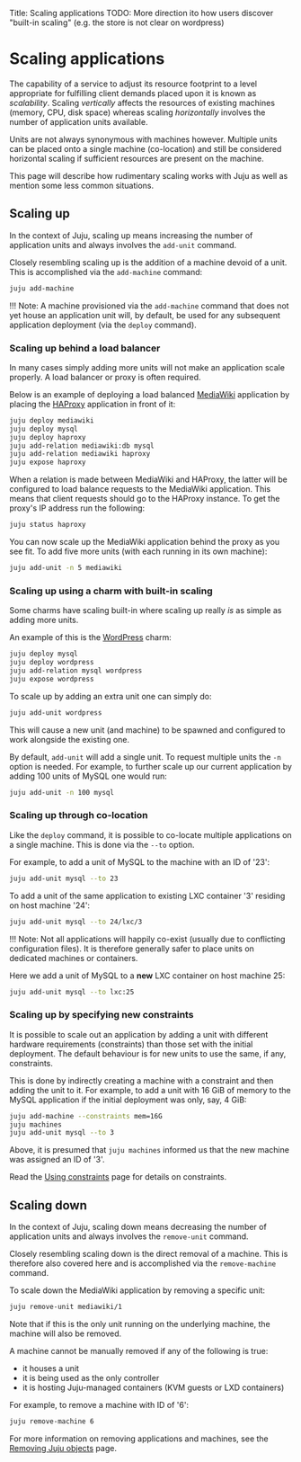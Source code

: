 Title: Scaling applications
TODO:  More direction ito how users discover "built-in scaling" (e.g. the store is not clear on wordpress)

# Scaling applications

The capability of a service to adjust its resource footprint to a level
appropriate for fulfilling client demands placed upon it is known as
*scalability*. Scaling *vertically* affects the resources of existing machines
(memory, CPU, disk space) whereas scaling *horizontally* involves the number of
application units available.

Units are not always synonymous with machines however. Multiple units can be
placed onto a single machine (co-location) and still be considered horizontal
scaling if sufficient resources are present on the machine.

This page will describe how rudimentary scaling works with Juju as well as
mention some less common situations.

## Scaling up

In the context of Juju, scaling up means increasing the number of application
units and always involves the `add-unit` command.

Closely resembling scaling up is the addition of a machine devoid of a unit.
This is accomplished via the `add-machine` command:
  
```bash
juju add-machine
```

!!! Note:
    A machine provisioned via the `add-machine` command that does not yet house
    an application unit will, by default, be used for any subsequent
    application deployment (via the `deploy` command).

### Scaling up behind a load balancer

In many cases simply adding more units will not make an application scale
properly. A load balancer or proxy is often required.

Below is an example of deploying a load balanced
[MediaWiki][store-mediawiki] application by placing the
[HAProxy][store-haproxy] application in front of it:

```bash
juju deploy mediawiki
juju deploy mysql
juju deploy haproxy
juju add-relation mediawiki:db mysql
juju add-relation mediawiki haproxy
juju expose haproxy
```

When a relation is made between MediaWiki and HAProxy, the latter will be
configured to load balance requests to the MediaWiki application. This means
that client requests should go to the HAProxy instance. To get the proxy's
IP address run the following:

```bash
juju status haproxy
```

You can now scale up the MediaWiki application behind the proxy as you see fit.
To add five more units (with each running in its own machine):

```bash
juju add-unit -n 5 mediawiki
```

### Scaling up using a charm with built-in scaling

Some charms have scaling built-in where scaling up really *is* as simple as
adding more units.

An example of this is the [WordPress][store-wordpress] charm:

```bash
juju deploy mysql
juju deploy wordpress
juju add-relation mysql wordpress
juju expose wordpress
```

To scale up by adding an extra unit one can simply do:

```bash
juju add-unit wordpress
```

This will cause a new unit (and machine) to be spawned and configured to work
alongside the existing one.

By default, `add-unit` will add a single unit. To request multiple units the
`-n` option is needed. For example, to further scale up our current application
by adding 100 units of MySQL one would run:

```bash
juju add-unit -n 100 mysql
```

### Scaling up through co-location

Like the `deploy` command, it is possible to co-locate multiple applications on
a single machine. This is done via the `--to` option.

For example, to add a unit of MySQL to the machine with an ID of '23':

```bash
juju add-unit mysql --to 23
```

To add a unit of the same application to existing LXC container '3' residing on
host machine '24':

```bash
juju add-unit mysql --to 24/lxc/3
```

!!! Note:
    Not all applications will happily co-exist (usually due to conflicting
    configuration files). It is therefore generally safer to place units on
    dedicated machines or containers.

Here we add a unit of MySQL to a **new** LXC container on host machine 25:

```bash
juju add-unit mysql --to lxc:25
```

### Scaling up by specifying new constraints

It is possible to scale out an application by adding a unit with different
hardware requirements (constraints) than those set with the initial deployment.
The default behaviour is for new units to use the same, if any, constraints.

This is done by indirectly creating a machine with a constraint and then adding
the unit to it. For example, to add a unit with 16 GiB of memory to the MySQL
application if the initial deployment was only, say, 4 GiB:

```bash
juju add-machine --constraints mem=16G
juju machines
juju add-unit mysql --to 3
```

Above, it is presumed that `juju machines` informed us that the new machine was
assigned an ID of '3'.

Read the [Using constraints][charms-constraints] page for details on
constraints.

## Scaling down

In the context of Juju, scaling down means decreasing the number of application
units and always involves the `remove-unit` command.

Closely resembling scaling down is the direct removal of a machine. This is
therefore also covered here and is accomplished via the `remove-machine`
command.
  
To scale down the MediaWiki application by removing a specific unit:

```bash
juju remove-unit mediawiki/1
```

Note that if this is the only unit running on the underlying machine, the
machine will also be removed.

A machine cannot be manually removed if any of the following is true:

 - it houses a unit
 - it is being used as the only controller
 - it is hosting Juju-managed containers (KVM guests or LXD containers) 

For example, to remove a machine with ID of '6':

```bash
juju remove-machine 6
```

For more information on removing applications and machines, see the
[Removing Juju objects][charms-destroy] page.


<!-- LINKS -->

[charms-constraints]: ./charms-constraints.md
[charms-destroy]: ./charms-destroy.md
[upstream-haproxy]: http://haproxy.org
[store-mediawiki]: https://jujucharms.com/mediawiki
[store-wordpress]: https://jujucharms.com/wordpress
[store-haproxy]: https://jujucharms.com/haproxy
